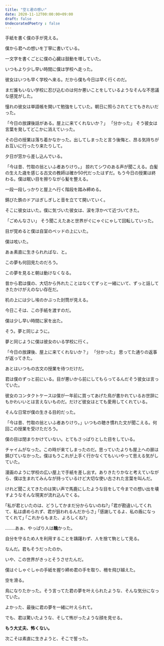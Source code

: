 ```yaml
---
title: "空と君の想い"
date: 2020-11-12T00:00:00+09:00
draft: false
UndecoratedPoetry : false
---
```

手紙を書く僕の手が見える。

僕から君への想いを丁寧に書いている。

一文字を書くごとに僕の心臓は鼓動を増していた。

いつもより少し早い時間に僕は学校へ走った。

彼女はいつも早く学校へ来る。だから僕も今日は早く行くのだ。

まだ誰もいない学校に忍び込むのは何か悪いことをしているようなそんな不思議な感覚がした。

憧れの彼女は単語帳を開いて勉強をしていた。朝日に照らされてとてもきれいだった。

「今日の放課後話がある。屋上に来てくれないか？」 「分かった」 そう彼女は言葉を発してどこかに消えていった。

その日の授業は落ち着かなかった。出してしまったと言う後悔と、昂る気持ちがお互いに行ったり来たりして。

夕日が窓から差し込んでいる。

「今は昔、竹取の翁といふ者ありけり。」 掠れてシワのある声が聞こえる。白髪の生えた歳を感じる古文の教師は確か50代だったはずだ。もう今日の授業は終わる。僕は眠い目を擦りながら髪を整える。

一段一段しっかりと屋上へ行く階段を踏み締める。

錆びた鉄のドアはぎしぎしと音を立てて開いていく。

そこに彼女はいた。僕に気づいた彼女は、涙を浮かべて近づいてきた。

「ごめんなさい」 そう聞こえたあと世界がぐにゃぐにゃして回転していった。

目が覚めると僕は自室のベッドの上にいた。

僕は呟いた。

あぁ素直に生きられればな、と。

この夢も何回見たのだろう。

この夢を見ると朝は動けなくなる。

昔から君は僕の、大切から外れたことはなくてずっと一緒にいて、ずっと話してきたかけがえのない存在だ。

机の上には少し埃のかぶった封筒が見える。

今日こそは、この手紙を渡すのだ。

僕は少し早い時間に家を出た。

そう。夢と同じように。

夢と同じように僕は彼女のいる学校に行く。

「今日の放課後、屋上に来てくれないか？」 「分かった」 思ってた通りの返事が返ってきた。

あとはいつもの古文の授業を待つだけだ。

君は僕のずっと前にいる。目が悪いから前にしてもらってるんだそう彼女は言っていた。

彼女のコンタクトケースは僕が一年前に買ってあげた鳥が書かれているお世辞にもかわいいとは言えないものだ。だけど彼女はとても愛用してくれている。

そんな日常が僕の生きる目的だった。

「今は昔、竹取の翁といふ者ありけり。」いつもの聴き慣れた文が聞こえる。何回この授業を受けただろう。

僕の目は閉まりかけていない。とてもさっぱりとした目をしている。

チャイムがなった。この時が来てしまったのだ。思っていたよりも屋上への扉は錆びていなかった。僕はもうこれが上手く行かなくてもいいやって思える気がしていた。

漫画のように学校の広い屋上で手紙を差し出す。ありきたりかなと考えていながら、僕は生まれてみんなが持っているけど大切な使い古された言葉を叫んだ。

けれど聞こえてきたのは笑い声で馬鹿にしたような目をして今までの想い出を壊すようなそんな現実が流れ込んでくる。

｢私が君といたのは、どうしてかまだ分からないのね?｣ ｢君が勘違いしてくれて、私は虐められず、君が狙われるんだからさ｣ ｢感謝してるよ、私の盾になってくれて｣ ｢これからもまた、よろしくね?｣

........あぁ、やっぱり人は**醜**かった。

自分を守るため人を利用することを躊躇わず、人を捨て駒として見る。

なんだ。君もそうだったのか。

いや、この世界がきっとそうさせたんだ。

僕はぐしゃぐしゃの手紙を握り締め君の手を取り、柵を飛び越えた。

空を滑る。

鳥になりたかった。そう言ってた君の夢を叶えられたような、そんな気分になっていた。

よかった、最後に君の夢を一緒に叶えられて。

でも、君は驚いたような、そして怖がったような顔を見せる。

**もう大丈夫、怖くない。**

次こそは素直に生きようと、そこで誓った。